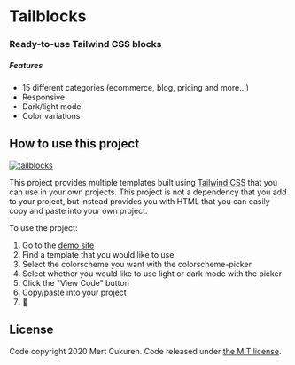 # Tailblocks
### Ready-to-use Tailwind CSS blocks
##### Features

* 15 different categories (ecommerce, blog, pricing and more...)
* Responsive
* Dark/light mode
* Color variations

## How to use this project

[![tailblocks](https://github.com/mertjf/tailblocks/blob/master/public/preview.gif)](https://tailblocks.cc)

This project provides multiple templates built using [Tailwind
CSS](https://tailwindcss.com/) that you can use in your own projects. This
project is not a dependency that you add to your project, but instead provides
you with HTML that you can easily copy and paste into your own project.

To use the project:

1. Go to the [demo site](https://tailblocks.cc)
1. Find a template that you would like to use
1. Select the colorscheme you want with the colorscheme-picker
1. Select whether you would like to use light or dark mode with the picker
1. Click the "View Code" button
1. Copy/paste into your project
1. 🎉


## License

Code copyright 2020 Mert Cukuren. Code released under [the MIT license](https://github.com/mertjf/tailblocks/blob/master/LICENSE).
